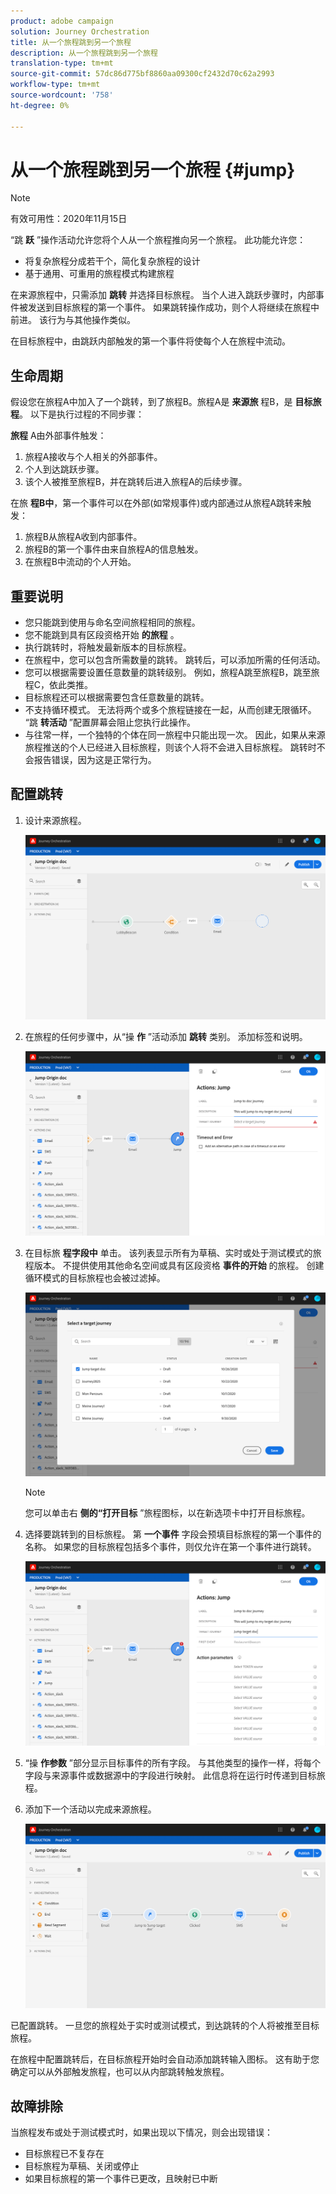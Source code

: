 ```yaml
---
product: adobe campaign
solution: Journey Orchestration
title: 从一个旅程跳到另一个旅程
description: 从一个旅程跳到另一个旅程
translation-type: tm+mt
source-git-commit: 57dc86d775bf8860aa09300cf2432d70c62a2993
workflow-type: tm+mt
source-wordcount: '758'
ht-degree: 0%

---
```



# 从一个旅程跳到另一个旅程 {#jump}

>[!NOTE]
>
>有效可用性：2020年11月15日

“跳 **跃** ”操作活动允许您将个人从一个旅程推向另一个旅程。 此功能允许您：

* 将复杂旅程分成若干个，简化复杂旅程的设计
* 基于通用、可重用的旅程模式构建旅程

在来源旅程中，只需添加 **跳转** 并选择目标旅程。 当个人进入跳跃步骤时，内部事件被发送到目标旅程的第一个事件。 如果跳转操作成功，则个人将继续在旅程中前进。 该行为与其他操作类似。

在目标旅程中，由跳跃内部触发的第一个事件将使每个人在旅程中流动。

## 生命周期

假设您在旅程A中加入了一个跳转，到了旅程B。旅程A是 **来源旅** 程B，是 **目标旅程**。
以下是执行过程的不同步骤：

**旅程** A由外部事件触发：

1. 旅程A接收与个人相关的外部事件。
1. 个人到达跳跃步骤。
1. 该个人被推至旅程B，并在跳转后进入旅程A的后续步骤。

在旅 **程B中**，第一个事件可以在外部(如常规事件)或内部通过从旅程A跳转来触发：

1. 旅程B从旅程A收到内部事件。
1. 旅程B的第一个事件由来自旅程A的信息触发。
1. 在旅程B中流动的个人开始。

## 重要说明

* 您只能跳到使用与命名空间旅程相同的旅程。
* 您不能跳到具有区段资格开始 **的旅程** 。
* 执行跳转时，将触发最新版本的目标旅程。
* 在旅程中，您可以包含所需数量的跳转。 跳转后，可以添加所需的任何活动。
* 您可以根据需要设置任意数量的跳转级别。 例如，旅程A跳至旅程B，跳至旅程C，依此类推。
* 目标旅程还可以根据需要包含任意数量的跳转。
* 不支持循环模式。 无法将两个或多个旅程链接在一起，从而创建无限循环。 “跳 **转活动** ”配置屏幕会阻止您执行此操作。
* 与往常一样，一个独特的个体在同一旅程中只能出现一次。 因此，如果从来源旅程推送的个人已经进入目标旅程，则该个人将不会进入目标旅程。 跳转时不会报告错误，因为这是正常行为。

## 配置跳转

1. 设计来源旅程。

   ![](../assets/jump1.png)

1. 在旅程的任何步骤中，从“操 **作** ”活动添加 **跳转** 类别。 添加标签和说明。

   ![](../assets/jump2.png)

1. 在目标旅 **程字段中** 单击。
该列表显示所有为草稿、实时或处于测试模式的旅程版本。 不提供使用其他命名空间或具有区段资格 **事件的开始** 的旅程。 创建循环模式的目标旅程也会被过滤掉。

   ![](../assets/jump3.png)

   >[!NOTE]
   >
   >您可以单击右 **侧的“打开目标** ”旅程图标，以在新选项卡中打开目标旅程。

1. 选择要跳转到的目标旅程。
第 **一个事件** 字段会预填目标旅程的第一个事件的名称。 如果您的目标旅程包括多个事件，则仅允许在第一个事件进行跳转。

   ![](../assets/jump4.png)

1. “操 **作参数** ”部分显示目标事件的所有字段。 与其他类型的操作一样，将每个字段与来源事件或数据源中的字段进行映射。 此信息将在运行时传递到目标旅程。
1. 添加下一个活动以完成来源旅程。

   ![](../assets/jump5.png)

已配置跳转。 一旦您的旅程处于实时或测试模式，到达跳转的个人将被推至目标旅程。

在旅程中配置跳转后，在目标旅程开始时会自动添加跳转输入图标。 这有助于您确定可以从外部触发旅程，也可以从内部跳转触发旅程。

## 故障排除

当旅程发布或处于测试模式时，如果出现以下情况，则会出现错误：
* 目标旅程已不复存在
* 目标旅程为草稿、关闭或停止
* 如果目标旅程的第一个事件已更改，且映射已中断
